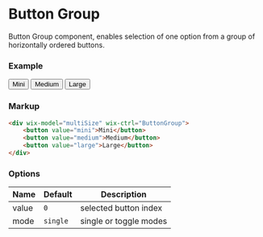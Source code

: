 # Button Group
<!-- ButtonGroup -->

Button Group component, enables selection of one option from a group of horizontally ordered buttons.

### Example

<div wix-model="multiSize" wix-ctrl="ButtonGroup">
	<button value="mini">Mini</button>
	<button value="medium">Medium</button>
	<button value="large">Large</button>
</div>

### Markup
```html
<div wix-model="multiSize" wix-ctrl="ButtonGroup">
	<button value="mini">Mini</button>
	<button value="medium">Medium</button>
	<button value="large">Large</button>
</div>
```

### Options

Name         | Default   | Description
-------------|-----------|------------
value        | `0`       | selected button index
mode         | `single`  | single or toggle modes